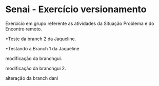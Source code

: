﻿# Senai - Exercício versionamento

Exercício em grupo referente as atividades da Situação Problema e do Encontro remoto.


*Teste da branch 2 da Jaqueline.

*Testando a Branch 1 da Jaqueline

modificação da branchgui. 

modificação da branchgui 2.


alteração da branch dani
